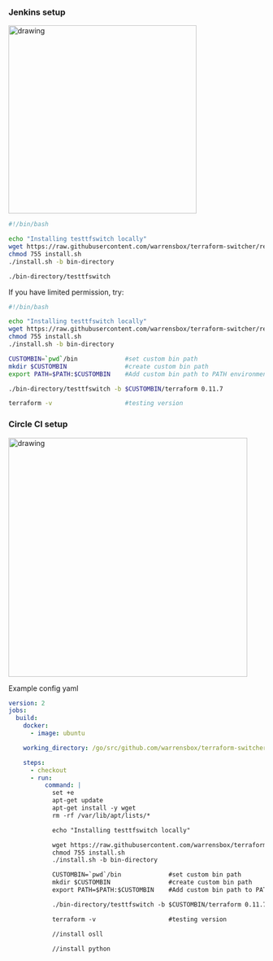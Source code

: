 ### Jenkins setup
<img src="https://s3.us-east-2.amazonaws.com/kepler-images/warrensbox/testtfswitch/jenkins_testtfswitch.png" alt="drawing" style="width: 370px;"/>

```sh
#!/bin/bash 

echo "Installing testtfswitch locally"
wget https://raw.githubusercontent.com/warrensbox/terraform-switcher/release/install.sh 
chmod 755 install.sh
./install.sh -b bin-directory

./bin-directory/testtfswitch
```
If you have limited permission, try:

```sh
#!/bin/bash 

echo "Installing testtfswitch locally"
wget https://raw.githubusercontent.com/warrensbox/terraform-switcher/release/install.sh 
chmod 755 install.sh
./install.sh -b bin-directory

CUSTOMBIN=`pwd`/bin             #set custom bin path
mkdir $CUSTOMBIN                #create custom bin path
export PATH=$PATH:$CUSTOMBIN    #Add custom bin path to PATH environment

./bin-directory/testtfswitch -b $CUSTOMBIN/terraform 0.11.7

terraform -v                    #testing version
```

### Circle CI setup

<img src="https://s3.us-east-2.amazonaws.com/kepler-images/warrensbox/testtfswitch/circleci_testtfswitch.png" alt="drawing" style="width: 470px;"/>


Example config yaml
```yaml
version: 2
jobs:
  build:
    docker:
      - image: ubuntu

    working_directory: /go/src/github.com/warrensbox/terraform-switcher

    steps:
      - checkout
      - run: 
          command: |    
            set +e   
            apt-get update 
            apt-get install -y wget 
            rm -rf /var/lib/apt/lists/*

            echo "Installing testtfswitch locally"

            wget https://raw.githubusercontent.com/warrensbox/terraform-switcher/release/install.sh 
            chmod 755 install.sh
            ./install.sh -b bin-directory

            CUSTOMBIN=`pwd`/bin             #set custom bin path
            mkdir $CUSTOMBIN                #create custom bin path
            export PATH=$PATH:$CUSTOMBIN    #Add custom bin path to PATH environment

            ./bin-directory/testtfswitch -b $CUSTOMBIN/terraform 0.11.7

            terraform -v                    #testing version

            //install osll

            //install python
            
            
```

